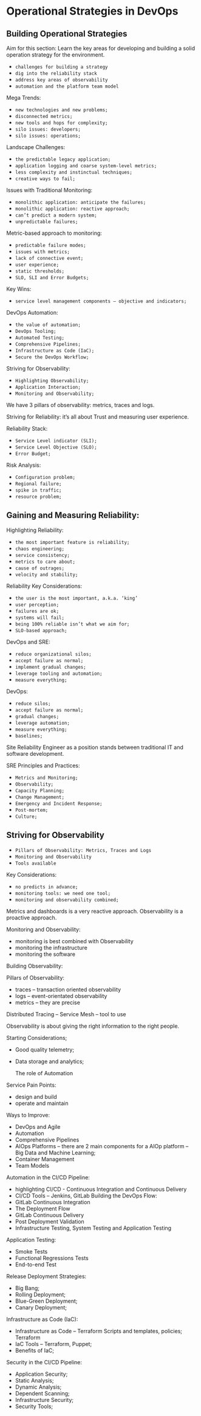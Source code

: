<!DOCTYPE html>
<html lang="en">
<head>
<meta charset="UTF-8">
<h1> Operational Strategies in DevOps </h1>
</head>

<body>
<div class="main-paragraph">
<h2> Building Operational Strategies </h2>

<p> Aim for this section: Learn the key areas for developing and building a solid operation strategy for the environment. </p>

* `challenges for building a strategy`
* `dig into the reliability stack`
* `address key areas of observability`
* `automation and the platform team model`

<p> Mega Trends: </p>

* `new technologies and new problems;`
* `disconnected metrics;`
* `new tools and hops for complexity;`
* `silo issues: developers;`
* `silo issues: operations;`

<p> Landscape Challenges: </p>

* `the predictable legacy application;`
* `application logging and coarse system-level metrics;`
* `less complexity and instinctual techniques;`
* `creative ways to fail;`

<p> Issues with Traditional Monitoring: </p>

* `monolithic application: anticipate the failures;`
* `monolithic application: reactive approach;`
* `can’t predict a modern system;`
* `unpredictable failures;`

<p> Metric-based approach to monitoring: </p>

* `predictable failure modes;`
* `issues with metrics;`
* `lack of connective event;`
* `user experience;`
* `static thresholds;`
* `SLO, SLI and Error Budgets;`

<p> Key Wins: </p>

* `service level management components – objective and indicators;`
<p> DevOps Automation: </p>

* `the value of automation;`
* `DevOps Tooling;`
* `Automated Testing;`
* `Comprehensive Pipelines;`
* `Infrastructure as Code (IaC);`
* `Secure the DevOps Workflow;`

<p> Striving for Observability: </p>

* `Highlighting Observability;`
* `Application Interaction;`
* `Monitoring and Observability;`

<p> We have 3 pillars of observability: metrics, traces and logs. </p>

<p> Striving for Reliability: it’s all about Trust and measuring user experience. </p>


<p> Reliability Stack: </p>

* `Service Level indicator (SLI);`
* `Service Level Objective (SLO);`
* `Error Budget;`

<p> Risk Analysis: </p>

* `Configuration problem;`
* `Regional failure;`
* `spike in traffic;`
* `resource problem;`
  
<h2> Gaining and Measuring Reliability: </h2>

<p> Highlighting Reliability: </p>

* `the most important feature is reliability;`
* `chaos engineering;`
* `service consistency;`
* `metrics to care about;`
* `cause of outrages;`
* `velocity and stability;`

<p> Reliability Key Considerations: </p>

* `the user is the most important, a.k.a. ‘king’`
* `user perception;`
* `failures are ok;`
* `systems will fail;`
* `being 100% reliable isn’t what we aim for;`
* `SLO-based approach;`

<p> DevOps and SRE: </p>

* `reduce organizational silos;`
* `accept failure as normal;`
* `implement gradual changes;`
* `leverage tooling and automation;`
* `measure everything;`

<p> DevOps: </p>

* `reduce silos;`
* `accept failure as normal;`
* `gradual changes;`
* `leverage automation;`
* `measure everything;`
* `baselines;`

<p> Site Reliability Engineer as a position stands between traditional IT and software development. </p>

<p> SRE Principles and Practices: </p>

* `Metrics and Monitoring;`
* `Observability;`
* `Capacity Planning;`
* `Change Management;`
* `Emergency and Incident Response;`
* `Post-mortem;`
* `Culture;`

<h2> Striving for Observability </h2>

* `Pillars of Observability: Metrics, Traces and Logs`
* `Monitoring and Observability`
* `Tools available`


<p> Key Considerations: </p>

* `no predicts in advance;`
* `monitoring tools: we need one tool;`
* `monitoring and observability combined;`

<p> Metrics and dashboards is a very reactive approach. Observability is a proactive approach. </p>

Monitoring and Observability:
- monitoring is best combined with Observability
- monitoring the infrastructure
- monitoring the software

Building Observability:

Pillars of Observability:
- traces – transaction oriented observability
- logs – event-orientated observability
- metrics – they are precise

Distributed Tracing – Service Mesh – tool to use

Observability is about giving the right information to the right people.


Starting Considerations;
- Good quality telemetry;
- Data storage and analytics;

	The role of Automation

Service Pain Points:
- design and build
- operate and maintain

Ways to Improve:
- DevOps and Agile
- Automation
- Comprehensive Pipelines
- AIOps Platforms – there are 2 main components for a AIOp platform – Big Data and Machine Learning;
- Container Management
- Team Models

Automation in the CI/CD Pipeline:
- highlighting CI/CD - Continuous Integration and Continuous Delivery
- CI/CD Tools – Jenkins, GitLab
Building the DevOps Flow:
- GitLab Continuous Integration
- The Deployment Flow
- GitLab Continuous Delivery
- Post Deployment Validation
- Infrastructure Testing, System Testing and Application Testing

Application Testing:
- Smoke Tests
- Functional Regressions Tests
- End-to-end Test

Release Deployment Strategies:
- Big Bang;
- Rolling Deployment;
- Blue-Green Deployment;
- Canary Deployment;

Infrastructure as Code (IaC):
- Infrastructure as Code – Terraform Scripts and templates, policies; Terraform
- IaC Tools – Terraform, Puppet;
- Benefits of IaC;

Security in the CI/CD Pipeline:
- Application Security;
- Static Analysis;
- Dynamic Analysis;
- Dependent Scanning;
- Infrastructure Security;
- Security Tools;


</div>
</body>
</html>